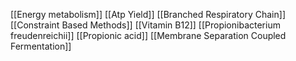 [[Energy metabolism]]
[[Atp Yield]]
[[Branched Respiratory Chain]]
[[Constraint Based Methods]]
[[Vitamin B12]]
[[Propionibacterium freudenreichii]]
[[Propionic acid]]
[[Membrane Separation Coupled Fermentation]]
